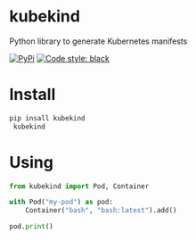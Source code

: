 # kubekind

Python library to generate Kubernetes manifests


[![PyPi](https://img.shields.io/pypi/v/kubekind.svg?style=flat-square)](https://pypi.python.org/pypi/kubekind)
[![Code style: black](https://img.shields.io/badge/code%20style-black-000000.svg?style=flat-square)](https://github.com/ambv/black)

# Install
```sh
pip insall kubekind
 kubekind
```
# Using
```python
from kubekind import Pod, Container

with Pod("my-pod") as pod:
    Container("bash", "bash:latest").add()

pod.print()
```
